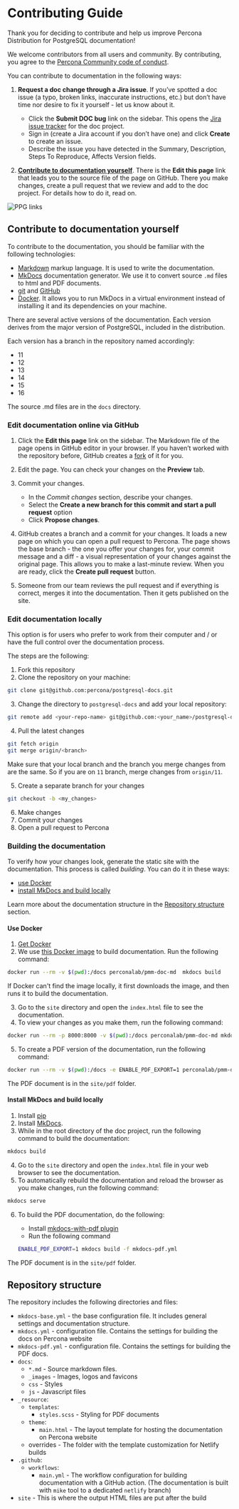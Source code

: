 # Contributing Guide

Thank you for deciding to contribute and help us improve Percona Distribution for PostgreSQL documentation!

We welcome contributors from all users and community. By contributing, you agree to the [Percona Community code of conduct](https://github.com/percona/community/blob/main/content/contribute/coc.md).

You can contribute to documentation in the following ways:

1. **Request a doc change through a Jira issue**. If you’ve spotted a doc issue (a typo, broken links, inaccurate instructions, etc.) but don’t have time nor desire to fix it yourself - let us know about it.

	- Click the **Submit DOC bug** link on the sidebar. This opens the [Jira issue tracker](https://jira.percona.com/projects/DISTPG/issues) for the doc project.
	- Sign in (create a Jira account if you don’t have one) and click **Create** to create an issue.
	- Describe the issue you have detected in the Summary, Description, Steps To Reproduce, Affects Version fields.

2. **[Contribute to documentation yourself](#contribute-to-documentation-yourself)**. There is the **Edit this page** link that leads you to the source file of the page on GitHub. There you make changes, create a pull request that we review and add to the doc project. For details how to do it, read on.

![PPG links](docs/_images/PPG_links.png)

## Contribute to documentation yourself

To contribute to the documentation, you should be familiar with the following technologies:
- [Markdown](https://www.markdownguide.org/basic-syntax/) markup language. It is used to write the documentation.
- [MkDocs](https://www.mkdocs.org/getting-started/) documentation generator. We use it to convert source ``.md`` files to html and PDF documents.
- [git](https://git-scm.com/) and [GitHub](https://guides.github.com/activities/hello-world/)
- [Docker](https://docs.docker.com/get-docker/). It allows you to run MkDocs in a virtual environment instead of installing it and its dependencies on your machine.

There are several active versions of the documentation. Each version derives from the major version of PostgreSQL, included in the distribution. 

Each version has a branch in the repository named accordingly:

- 11 
- 12
- 13
- 14
- 15
- 16

The source .md files are in the ``docs`` directory. 

### Edit documentation online via GitHub

1. Click the **Edit this page** link on the sidebar. The Markdown file of the page opens in GitHub editor in your browser. If you haven’t worked with the repository before, GitHub creates a [fork](https://docs.github.com/en/github/getting-started-with-github/fork-a-repo) of it for you.

2. Edit the page. You can check your changes on the **Preview** tab.

3. Commit your changes.

	 - In the *Commit changes* section, describe your changes.
	 - Select the **Create a new branch for this commit and start a pull request** option
	 - Click **Propose changes**.

4. GitHub creates a branch and a commit for your changes. It loads a new page on which you can open a pull request to Percona. The page shows the base branch - the one you offer your changes for, your commit message and a diff - a visual representation of your changes against the original page.  This allows you to make a last-minute review. When you are ready, click the **Create pull request** button.
5. Someone from our team reviews the pull request and if everything is correct, merges it into the documentation. Then it gets published on the site.

### Edit documentation locally

This option is for users who prefer to work from their computer and / or have the full control over the documentation process.

The steps are the following:

1. Fork this repository
2. Clone the repository on your machine:

```sh
git clone git@github.com:percona/postgresql-docs.git
```

3. Change the directory to ``postgresql-docs`` and add your local repository:

```sh
git remote add <your-repo-name> git@github.com:<your_name>/postgresql-docs.git
```

4. Pull the latest changes 

```sh
git fetch origin
git merge origin/<branch>
```
Make sure that your local branch and the branch you merge changes from are the same. So if you are on ``11`` branch, merge changes from ``origin/11``.

5. Create a separate branch for your changes

```sh
git checkout -b <my_changes>
```

6. Make changes
7. Commit your changes
8. Open a pull request to Percona

### Building the documentation

To verify how your changes look, generate the static site with the documentation. This process is called *building*. You can do it in these ways:
- [use Docker](#use-docker)
- [install MkDocs and build locally](#install-mkdocs-and-build-locally)

Learn more about the documentation structure in the [Repository structure](#repository-stucture) section.


#### Use Docker

1. [Get Docker](https://docs.docker.com/get-docker/)
2. We use [this Docker image](https://github.com/Percona-Lab/percona-doc-docker) to build documentation. Run the following command:

```sh
docker run --rm -v $(pwd):/docs perconalab/pmm-doc-md  mkdocs build
```
   If Docker can't find the image locally, it first downloads the image, and then runs it to build the documentation.

3. Go to the ``site`` directory and open the ``index.html`` file to see the documentation.
4. To view your changes as you make them, run the following command:

``` sh
docker run --rm -p 8000:8000 -v $(pwd):/docs perconalab/pmm-doc-md mkdocs serve  -a 0.0.0.0:8000
```

5. To create a PDF version of the documentation, run the following command:

```sh
docker run --rm -v $(pwd):/docs -e ENABLE_PDF_EXPORT=1 perconalab/pmm-doc-md mkdocs build -f mkdocs-pdf.yml
```

The PDF document is in the ``site/pdf`` folder.

#### Install MkDocs and build locally

1. Install [pip](https://pip.pypa.io/en/stable/installing/)
2. Install [MkDocs](https://www.mkdocs.org/getting-started/#installation).
3. While in the root directory of the doc project, run the following command to build the documentation:

```sh
mkdocs build 
```
4. Go to the ``site`` directory and open the ``index.html`` file in your web browser to see the documentation.
5. To automatically rebuild the documentation and reload the browser as you make changes, run the following command:

```sh
mkdocs serve 
```

6. To build the PDF documentation, do the following:
   - Install [mkdocs-with-pdf plugin](https://pypi.org/project/mkdocs-with-pdf/)
   - Run the following command

   ```sh
   ENABLE_PDF_EXPORT=1 mkdocs build -f mkdocs-pdf.yml
   ```

The PDF document is in the ``site/pdf`` folder.

## Repository structure

The repository includes the following directories and files:

- `mkdocs-base.yml` - the base configuration file. It includes general settings and documentation structure.
- `mkdocs.yml` - configuration file. Contains the settings for building the docs on Percona website
- `mkdocs-pdf.yml` - configuration file. Contains the settings for building the PDF docs.
- `docs`:
  - `*.md` - Source markdown files.
  - `_images` - Images, logos and favicons
  - `css` - Styles
  - `js` - Javascript files
- `_resource`:
   - `templates`:
     - ``styles.scss`` - Styling for PDF documents
   - `theme`:
      - `main.html` - The layout template for hosting the documentation on Percona website
   - overrides - The folder with the template customization for Netlify builds
- `.github`:
   - `workflows`:
      - `main.yml` - The workflow configuration for building documentation with a GitHub action. (The documentation is built with `mike` tool to a dedicated `netlify` branch)
- `site` - This is where the output HTML files are put after the build
